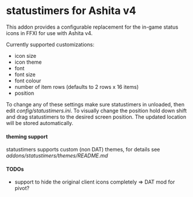 # statustimers for Ashita v4

This addon provides a configurable replacement for the in-game status icons in FFXI for use with Ashita v4.

Currently supported customizations:

- icon size
- icon theme
- font
- font size
- font colour
- number of item rows (defaults to 2 rows x 16 items)
- position

To change any of these settings make sure statustimers in unloaded, then edit _config/statustimers.ini_.
To visually change the position hold down shift and drag statustimers to the desired screen position.
The updated location will be stored automatically.

#### theming support

statustimers supports custom (non DAT) themes, for details see _addons/statustimers/themes/README.md_


#### TODOs

- support to hide the original client icons completely => DAT mod for pivot?
